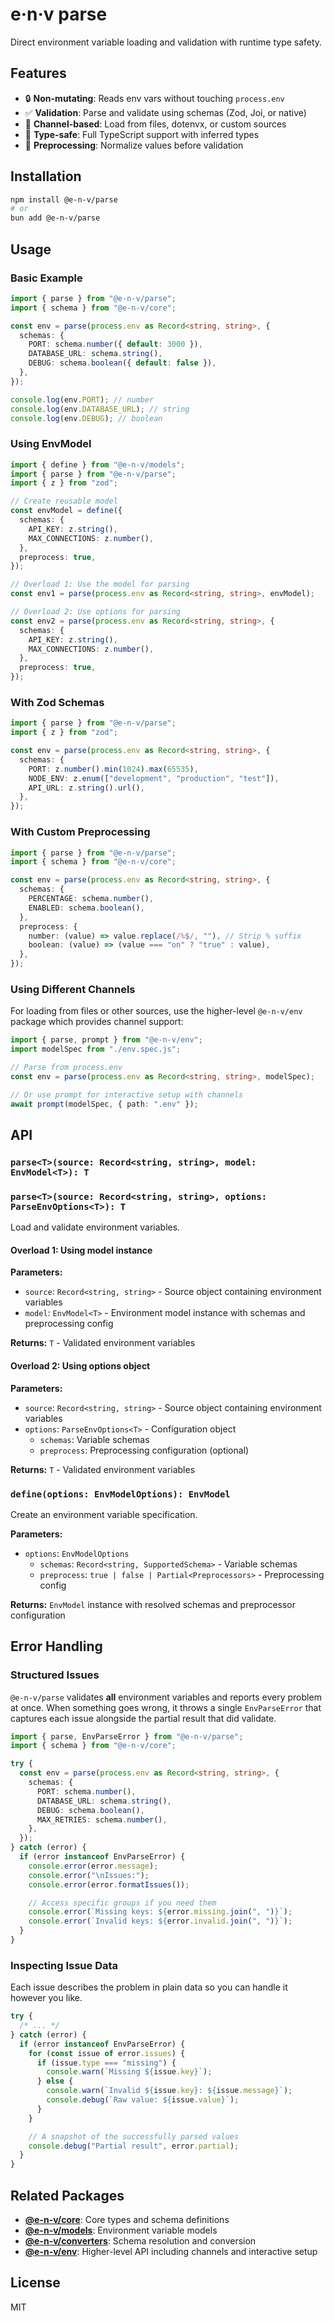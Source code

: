 # e·n·v parse

Direct environment variable loading and validation with runtime type safety.

## Features

- 🔒 **Non-mutating**: Reads env vars without touching `process.env`
- ✅ **Validation**: Parse and validate using schemas (Zod, Joi, or native)
- 🔌 **Channel-based**: Load from files, dotenvx, or custom sources
- 🎯 **Type-safe**: Full TypeScript support with inferred types
- 🔧 **Preprocessing**: Normalize values before validation

## Installation

```bash
npm install @e-n-v/parse
# or
bun add @e-n-v/parse
```

## Usage

### Basic Example

```typescript
import { parse } from "@e-n-v/parse";
import { schema } from "@e-n-v/core";

const env = parse(process.env as Record<string, string>, {
  schemas: {
    PORT: schema.number({ default: 3000 }),
    DATABASE_URL: schema.string(),
    DEBUG: schema.boolean({ default: false }),
  },
});

console.log(env.PORT); // number
console.log(env.DATABASE_URL); // string
console.log(env.DEBUG); // boolean
```

### Using EnvModel

```typescript
import { define } from "@e-n-v/models";
import { parse } from "@e-n-v/parse";
import { z } from "zod";

// Create reusable model
const envModel = define({
  schemas: {
    API_KEY: z.string(),
    MAX_CONNECTIONS: z.number(),
  },
  preprocess: true,
});

// Overload 1: Use the model for parsing
const env1 = parse(process.env as Record<string, string>, envModel);

// Overload 2: Use options for parsing
const env2 = parse(process.env as Record<string, string>, {
  schemas: {
    API_KEY: z.string(),
    MAX_CONNECTIONS: z.number(),
  },
  preprocess: true,
});
```

### With Zod Schemas

```typescript
import { parse } from "@e-n-v/parse";
import { z } from "zod";

const env = parse(process.env as Record<string, string>, {
  schemas: {
    PORT: z.number().min(1024).max(65535),
    NODE_ENV: z.enum(["development", "production", "test"]),
    API_URL: z.string().url(),
  },
});
```

### With Custom Preprocessing

```typescript
import { parse } from "@e-n-v/parse";
import { schema } from "@e-n-v/core";

const env = parse(process.env as Record<string, string>, {
  schemas: {
    PERCENTAGE: schema.number(),
    ENABLED: schema.boolean(),
  },
  preprocess: {
    number: (value) => value.replace(/%$/, ""), // Strip % suffix
    boolean: (value) => (value === "on" ? "true" : value),
  },
});
```

### Using Different Channels

For loading from files or other sources, use the higher-level `@e-n-v/env` package which provides channel support:

```typescript
import { parse, prompt } from "@e-n-v/env";
import modelSpec from "./env.spec.js";

// Parse from process.env
const env = parse(process.env as Record<string, string>, modelSpec);

// Or use prompt for interactive setup with channels
await prompt(modelSpec, { path: ".env" });
```

## API

### `parse<T>(source: Record<string, string>, model: EnvModel<T>): T`

### `parse<T>(source: Record<string, string>, options: ParseEnvOptions<T>): T`

Load and validate environment variables.

#### Overload 1: Using model instance

**Parameters:**

- `source`: `Record<string, string>` - Source object containing environment variables
- `model`: `EnvModel<T>` - Environment model instance with schemas and preprocessing config

**Returns:** `T` - Validated environment variables

#### Overload 2: Using options object

**Parameters:**

- `source`: `Record<string, string>` - Source object containing environment variables
- `options`: `ParseEnvOptions<T>` - Configuration object
  - `schemas`: Variable schemas
  - `preprocess`: Preprocessing configuration (optional)

**Returns:** `T` - Validated environment variables

### `define(options: EnvModelOptions): EnvModel`

Create an environment variable specification.

**Parameters:**

- `options`: `EnvModelOptions`
  - `schemas`: `Record<string, SupportedSchema>` - Variable schemas
  - `preprocess`: `true | false | Partial<Preprocessors>` - Preprocessing config

**Returns:** `EnvModel` instance with resolved schemas and preprocessor configuration

## Error Handling

### Structured Issues

`@e-n-v/parse` validates **all** environment variables and reports every problem at once. When something goes wrong, it throws a single `EnvParseError` that captures each issue alongside the partial result that did validate.

```typescript
import { parse, EnvParseError } from "@e-n-v/parse";
import { schema } from "@e-n-v/core";

try {
  const env = parse(process.env as Record<string, string>, {
    schemas: {
      PORT: schema.number(),
      DATABASE_URL: schema.string(),
      DEBUG: schema.boolean(),
      MAX_RETRIES: schema.number(),
    },
  });
} catch (error) {
  if (error instanceof EnvParseError) {
    console.error(error.message);
    console.error("\nIssues:");
    console.error(error.formatIssues());

    // Access specific groups if you need them
    console.error(`Missing keys: ${error.missing.join(", ")}`);
    console.error(`Invalid keys: ${error.invalid.join(", ")}`);
  }
}
```

### Inspecting Issue Data

Each issue describes the problem in plain data so you can handle it however you like.

```typescript
try {
  /* ... */
} catch (error) {
  if (error instanceof EnvParseError) {
    for (const issue of error.issues) {
      if (issue.type === "missing") {
        console.warn(`Missing ${issue.key}`);
      } else {
        console.warn(`Invalid ${issue.key}: ${issue.message}`);
        console.debug(`Raw value: ${issue.value}`);
      }
    }

    // A snapshot of the successfully parsed values
    console.debug("Partial result", error.partial);
  }
}
```

## Related Packages

- **[@e-n-v/core](../core)**: Core types and schema definitions
- **[@e-n-v/models](../models)**: Environment variable models
- **[@e-n-v/converters](../converters)**: Schema resolution and conversion
- **[@e-n-v/env](../env)**: Higher-level API including channels and interactive setup

## License

MIT
